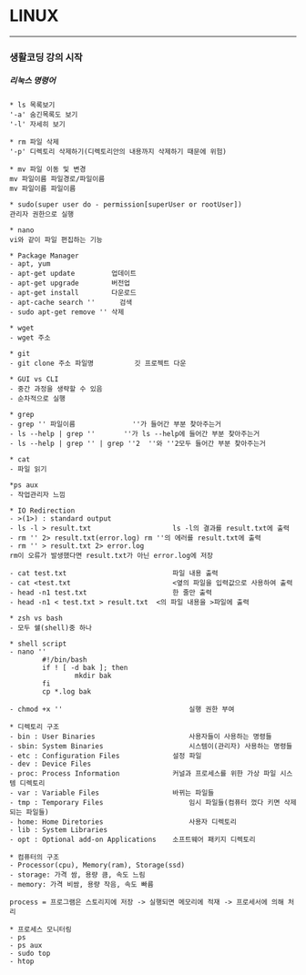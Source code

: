 

# LINUX
___________________________________________________________________________________________________________________________________________________________________________________
### 생활코딩 강의 시작

##### 리눅스 명령어

	* ls 목록보기
	'-a' 숨긴목록도 보기
	'-l' 자세히 보기
	
	* rm 파일 삭제
	'-p' 디렉토리 삭제하기(디렉토리안의 내용까지 삭제하기 때문에 위험)
	
	* mv 파일 이동 및 변경
	mv 파일이름 파일경로/파일이름
	mv 파일이름 파일이름
	
	* sudo(super user do - permission[superUser or rootUser])
	관리자 권한으로 실행
	
	* nano
	vi와 같이 파일 편집하는 기능
	
	* Package Manager
	- apt, yum
	- apt-get update         업데이트
	- apt-get upgrade        버전업
	- apt-get install        다운로드
	- apt-cache search ''      검색
	- sudo apt-get remove '' 삭제

	* wget
	- wget 주소
	
	* git
	- git clone 주소 파일명 			깃 프로젝트 다운
	
	* GUI vs CLI
	- 중간 과정을 생략할 수 있음
	- 순차적으로 실행
	
	* grep
	- grep '' 파일이름				''가 들어간 부분 찾아주는거
	- ls --help | grep ''	 	''가 ls --help에 들어간 부분 찾아주는거
	- ls --help | grep '' | grep ''2  ''와 ''2모두 들어간 부분 찾아주는거
	
	* cat
	- 파일 읽기
	
	*ps aux 
	- 작업관리자 느낌
	
	* IO Redirection
	- >(1>) : standard output
	- ls -l > result.txt 					ls -l의 결과를 result.txt에 출력
	- rm '' 2> result.txt(error.log) rm ''의 에러를 result.txt에 출력
	- rm '' > result.txt 2> error.log 
	rm이 오류가 발생했다면 result.txt가 아닌 error.log에 저장
	
	- cat test.txt							파일 내용 출력
	- cat <test.txt							<옆의 파일을 입력값으로 사용하여 출력
	- head -n1 test.txt						한 줄만 출력
	- head -n1 < test.txt > result.txt	<의 파일 내용을 >파일에 출력
	
	* zsh vs bash
	- 모두 쉘(shell)중 하나 
	
	* shell script
	- nano ''
			#!/bin/bash
			if ! [ -d bak ]; then
					mkdir bak
			fi
			cp *.log bak
			
	- chmod +x ''								실행 권한 부여
	
	* 디렉토리 구조
	- bin : User Binaries 						사용자들이 사용하는 명령들
	- sbin: System Binaries 					시스템이(관리자) 사용하는 명령들
	- etc :	Configuration Files 			설정 파일
	- dev : Device Files
	- proc: Process Information				커널과 프로세스를 위한 가상 파일 시스템 디렉토리
	- var : Variable Files 					바뀌는 파일들
	- tmp : Temporary Files 					임시 파일들(컴퓨터 껐다 키면 삭제되는 파일들)
	- home: Home Diretories 					사용자 디렉토리
	- lib : System Libraries
	- opt : Optional add-on Applications	소프트웨어 패키지 디렉토리
	
	* 컴퓨터의 구조
	- Processor(cpu), Memory(ram), Storage(ssd)
	- storage: 가격 쌈, 용량 큼, 속도 느림
	- memory: 가격 비쌈, 용량 작음, 속도 빠름
	
	process = 프로그램은 스토리지에 저장 -> 실행되면 메모리에 적재 -> 프로세서에 의해 처리
	
	* 프로세스 모니터링
	- ps 
	- ps aux
	- sudo top
	- htop
		
	
	
	
	
	
	
	
	
	
	